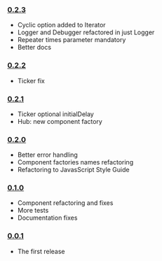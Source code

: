 ### [0.2.3](https://github.com/pmros/graflow/releases/tag/v0.2.3)
- Cyclic option added to Iterator
- Logger and Debugger refactored in just Logger
- Repeater times parameter mandatory
- Better docs

### [0.2.2](https://github.com/pmros/graflow/releases/tag/v0.2.2)
- Ticker fix

### [0.2.1](https://github.com/pmros/graflow/releases/tag/v0.2.1)
- Ticker optional initialDelay
- Hub: new component factory

### [0.2.0](https://github.com/pmros/graflow/releases/tag/v0.2.0)
- Better error handling
- Component factories names refactoring
- Refactoring to JavasScript Style Guide

### [0.1.0](https://github.com/pmros/graflow/releases/tag/v0.1.0)
- Component refactoring and fixes
- More tests
- Documentation fixes

### [0.0.1](https://github.com/pmros/graflow/releases/tag/v0.0.1)

- The first release

